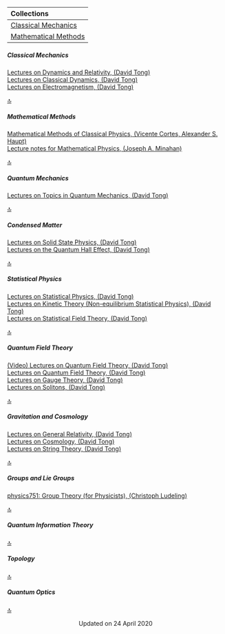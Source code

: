 | Collections |                 
| :-----------|
| [Classical Mechanics](#0)|
| [Mathematical Methods](#1) |


<h5 id="0">Classical Mechanics</h5>

[Lectures on Dynamics and Relativity, (David Tong)](http://www.damtp.cam.ac.uk/user/tong/relativity/dynrel.pdf)\
[Lectures on Classical Dynamics, (David Tong)](http://www.damtp.cam.ac.uk/user/tong/dynamics/clas.pdf)\
[Lectures on Electromagnetism, (David Tong)](http://www.damtp.cam.ac.uk/user/tong/em/electro.pdf)

[🔝](#)

<h5 id="1">Mathematical Methods</h5>

[Mathematical Methods of Classical Physics, (Vicente Cortes, Alexander S. Haupt)](https://arxiv.org/pdf/1612.03100.pdf)\
[Lecture notes for Mathematical Physics, (Joseph A. Minahan)](https://www.physics.uu.se/digitalAssets/405/c_405910-l_1-k_notes_v3_0.pdf)

[🔝](#)

<h5 id="2">Quantum Mechanics</h5>

[Lectures on Topics in Quantum Mechanics, (David Tong)]()

[🔝](#)

<h5 id="1">Condensed Matter</h5>

[Lectures on Solid State Physics, (David Tong)](http://www.damtp.cam.ac.uk/user/tong/aqm/solidstate.pdf)\
[Lectures on the Quantum Hall Effect, (David Tong)](http://www.damtp.cam.ac.uk/user/tong/qhe/qhe.pdf)

[🔝](#)

<h5 id="1">Statistical Physics</h5>

[Lectures on Statistical Physics, (David Tong)](http://www.damtp.cam.ac.uk/user/tong/statphys/sp.pdf)\
[Lectures on Kinetic Theory (Non-equilibrium Statistical Physics), (David Tong)](http://www.damtp.cam.ac.uk/user/tong/kintheory/kt.pdf)\
[Lectures on Statistical Field Theory, (David Tong)](http://www.damtp.cam.ac.uk/user/tong/sft/sft.pdf)

[🔝](#)

<h5 id="1">Quantum Field Theory</h5>

[(Video) Lectures on Quantum Field Theory, (David Tong)](http://www.damtp.cam.ac.uk/user/tong/qftvids.html)\
[Lectures on Quantum Field Theory, (David Tong)](http://www.damtp.cam.ac.uk/user/tong/qft/qft.pdf)\
[Lectures on Gauge Theory, (David Tong)](http://www.damtp.cam.ac.uk/user/tong/gaugetheory/gt.pdf)\
[Lectures on Solitons, (David Tong)](http://www.damtp.cam.ac.uk/user/tong/tasi/tasi.pdf)

[🔝](#)

<h5 id="1">Gravitation and Cosmology</h5>

[Lectures on General Relativity, (David Tong)](http://www.damtp.cam.ac.uk/user/tong/gr/gr.pdf)\
[Lectures on Cosmology, (David Tong)](http://www.damtp.cam.ac.uk/user/tong/cosmo/cosmo.pdf)\
[Lectures on String Theory, (David Tong)](http://www.damtp.cam.ac.uk/user/tong/string/string.pdf)

[🔝](#)

<h5 id="1">Groups and Lie Groups</h5>

[physics751: Group Theory (for Physicists), (Christoph Ludeling)](http://www.th.physik.uni-bonn.de/nilles/people/luedeling/grouptheory/data/grouptheorynotes.pdf)

[🔝](#)

<h5 id="1">Quantum Information Theory</h5>

[🔝](#)

<h5 id="1">Topology</h5>

[🔝](#)

<h5 id="1">Quantum Optics</h5>

[🔝](#)


<p style="text-align: center;"> Updated on 24 April 2020</p>
